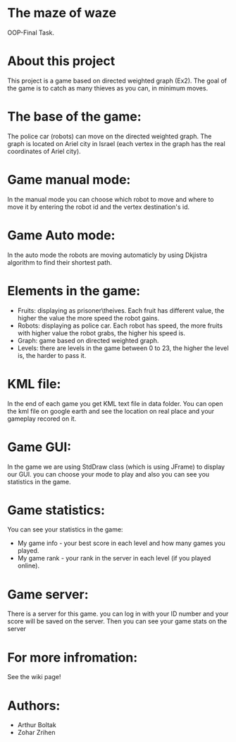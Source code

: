 # The maze of waze
OOP-Final Task.
# About this project 
This project is a game based on directed weighted graph (Ex2).
The goal of the game is to catch as many thieves as you can, in minimum moves.
# The base of the game:
The police car (robots) can move on the directed weighted graph.
The graph is located on Ariel city in Israel (each vertex in the graph has the real coordinates of Ariel city).
# Game manual mode:
In the manual mode you can choose which robot to move and where to move it by entering the robot id and the vertex destination's id.
# Game Auto mode:
In the auto mode the robots are moving automaticly by using Dkjistra algorithm to find their shortest path.
# Elements in the game:
* Fruits: displaying as prisoner\theives. Each fruit has different value, the higher the value the more speed the robot gains.
* Robots: displaying as police car. Each robot has speed, the more fruits with higher value the robot grabs, the higher his speed is.
* Graph: game based on directed weighted graph.
* Levels: there are levels in the game between 0 to 23, the higher the level is, the harder to pass it.
# KML file:
In the end of each game you get KML text file in data folder. You can open the kml file on google earth and see the location on real place and your gameplay recored on it.
# Game GUI:
In the game we are using StdDraw class (which is using JFrame) to display our GUI.
you can choose your mode to play and also you can see you statistics in the game.

# Game statistics:
You can see your statistics in the game:
* My game info - your best score in each level and how many games you played.
* My game rank - your rank in the server in each level (if you played online).

# Game server:
There is a server for this game. you can log in with your ID number and your score will be saved on the server. Then you can see your game stats on the server

# For more infromation:
See the wiki page!

# Authors:
* Arthur Boltak
* Zohar Zrihen
